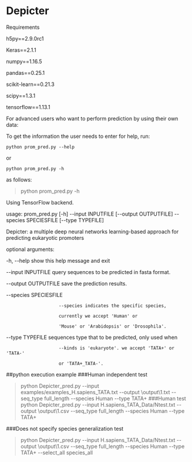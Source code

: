 # Depicter
Requirements

 h5py==2.9.0rc1
 
 Keras==2.1.1
 
 numpy==1.16.5
 
 pandas==0.25.1
 
 scikit-learn==0.21.3
 
 scipy==1.3.1
 
 tensorflow==1.13.1


For advanced users who want to perform prediction by using their own data:

 To get the information the user needs to enter for help, run:
 
    python prom_pred.py --help
    
 or
 
    python prom_pred.py -h
   
as follows:

>python prom_pred.py -h

Using TensorFlow backend.

usage: prom_pred.py [-h] --input INPUTFILE [--output OUTPUTFILE]  --species SPECIESFILE [--type TYPEFILE]

Depicter: a multiple deep neural networks learning-based approach for predicting eukaryotic promoters

optional arguments:

  -h, --help            show this help message and exit
  
  --input INPUTFILE     query sequences to be predicted in fasta format.
  
  --output OUTPUTFILE   save the prediction results.
  
  --species SPECIESFILE
  
                        --species indicates the specific species, 
                        
                        currently we accept 'Human' or
                        
                        'Mouse' or 'Arabidopsis' or 'Drosophila'.
                        
  --type TYPEFILE       sequences type that to be predicted, only used when
  
                        --kinds is 'eukaryote'. we accept 'TATA+' or 'TATA-'
                        
                        or 'TATA+_TATA-'.

##python execution example
###Human independent test

    
>python Depicter_pred.py --input
examples/examples_H.sapiens_TATA.txt
--output
\output\1.txt
--seq_type
full_length
--species
Human
--type
TATA+
###Human test
>python Depicter_pred.py 
> --input
H.sapiens_TATA_Data/Ntest.txt
--output
\output\1.csv
--seq_type
full_length
--species
Human
--type
TATA+

###Does not specify species generalization test
>python Depicter_pred.py 
--input
H.sapiens_TATA_Data/Ntest.txt
--output
\output\1.csv
--seq_type
full_length
--species
Human
--type
TATA+
--select_all species_all

